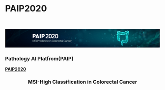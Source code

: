 # PAIP2020


<br />
<p align="center">
    <a href="https://paip2020.grand-challenge.org">
        <img src="images/logo.jpg" alt="Logo">
    </a>
    
  <h3>Pathology AI Platfrom(PAIP)</h3>
    
  <a href="https://paip2020.grand-challenge.org"><strong>PAIP2020</strong></a>
  
</p>

<h3 align="center">MSI-High Classification in Colorectal Cancer</h3>
